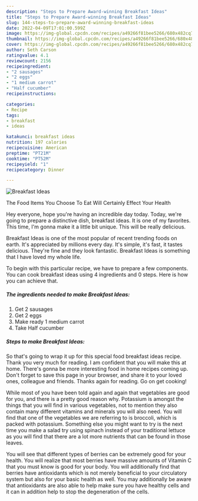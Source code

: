 ```yaml
---
description: "Steps to Prepare Award-winning Breakfast Ideas"
title: "Steps to Prepare Award-winning Breakfast Ideas"
slug: 144-steps-to-prepare-award-winning-breakfast-ideas
date: 2022-04-09T17:01:00.599Z
image: https://img-global.cpcdn.com/recipes/a49266f81bee5266/680x482cq70/breakfast-ideas-recipe-main-photo.jpg
thumbnail: https://img-global.cpcdn.com/recipes/a49266f81bee5266/680x482cq70/breakfast-ideas-recipe-main-photo.jpg
cover: https://img-global.cpcdn.com/recipes/a49266f81bee5266/680x482cq70/breakfast-ideas-recipe-main-photo.jpg
author: Seth Carson
ratingvalue: 4.1
reviewcount: 2156
recipeingredient:
- "2 sausages"
- "2 eggs"
- "1 medium carrot"
- "Half cucumber"
recipeinstructions:

categories:
- Recipe
tags:
- breakfast
- ideas

katakunci: breakfast ideas 
nutrition: 197 calories
recipecuisine: American
preptime: "PT21M"
cooktime: "PT52M"
recipeyield: "1"
recipecategory: Dinner

---
```



![Breakfast Ideas](https://img-global.cpcdn.com/recipes/a49266f81bee5266/680x482cq70/breakfast-ideas-recipe-main-photo.jpg)

The Food Items You Choose To Eat Will Certainly Effect Your Health

Hey everyone, hope you're having an incredible day today. Today, we're going to prepare a distinctive dish, breakfast ideas. It is one of my favorites. This time, I'm gonna make it a little bit unique. This will be really delicious.



Breakfast Ideas is one of the most popular of recent trending foods on earth. It's appreciated by millions every day. It's simple, it's fast, it tastes delicious. They're fine and they look fantastic. Breakfast Ideas is something that I have loved my whole life.


To begin with this particular recipe, we have to prepare a few components. You can cook breakfast ideas using 4 ingredients and 0 steps. Here is how you can achieve that.

<!--inarticleads1-->

##### The ingredients needed to make Breakfast Ideas:

1. Get 2 sausages
1. Get 2 eggs
1. Make ready 1 medium carrot
1. Take Half cucumber




<!--inarticleads2-->

##### Steps to make Breakfast Ideas:





So that's going to wrap it up for this special food breakfast ideas recipe. Thank you very much for reading. I am confident that you will make this at home. There's gonna be more interesting food in home recipes coming up. Don't forget to save this page in your browser, and share it to your loved ones, colleague and friends. Thanks again for reading. Go on get cooking!

While most of you have been told again and again that vegetables are good for you, and there is a pretty good reason why. Potassium is amongst the things that you will find in various vegetables, not to mention they also contain many different vitamins and minerals you will also need. You will find that one of the vegetables we are referring to is broccoli, which is packed with potassium. Something else you might want to try is the next time you make a salad try using spinach instead of your traditional lettuce as you will find that there are a lot more nutrients that can be found in those leaves.

You will see that different types of berries can be extremely good for your health. You will realize that most berries have massive amounts of Vitamin C that you must know is good for your body. You will additionally find that berries have antioxidants which is not merely beneficial to your circulatory system but also for your basic health as well. You may additionally be aware that antioxidants are also able to help make sure you have healthy cells and it can in addition help to stop the degeneration of the cells.
